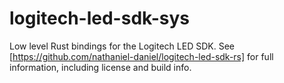 # logitech-led-sdk-sys
Low level Rust bindings for the Logitech LED SDK.
See [https://github.com/nathaniel-daniel/logitech-led-sdk-rs] for full information, including license and build info.